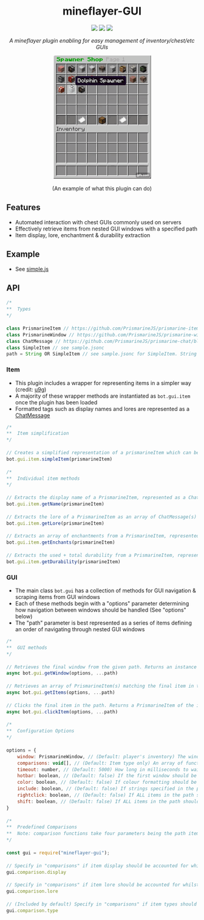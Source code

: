 <h1 align="center">mineflayer-GUI</h1>
<div align="center">
<img src="https://img.shields.io/npm/v/mineflayer-gui?style=flat-square">
<img src="https://img.shields.io/github/issues-raw/firejoust/mineflayer-gui?style=flat-square">
<img src="https://img.shields.io/github/issues-pr-raw/firejoust/mineflayer-gui?style=flat-square">
<p align="center"><i>A mineflayer plugin enabling for easy management of inventory/chest/etc GUIs</i></p>
<img src="gui.gif">
<p>(An example of what this plugin can do)</p>
</div>

## Features
- Automated interaction with chest GUIs commonly used on servers
- Effectively retrieve items from nested GUI windows with a specified path
- Item display, lore, enchantment & durability extraction

## Example
- See [simple.js](examples/simple.js)

## API
```js
/*
**  Types
*/

class PrismarineItem // https://github.com/PrismarineJS/prismarine-item/blob/f8f80e992423efc4bb975eeb946dab92d389cf7b/index.d.ts#L7-L27
class PrismarineWindow // https://github.com/PrismarineJS/prismarine-windows/blob/55c8a6a71cc66a54b9ead4f48370884b9a0e8665/index.d.ts#L7-L191
class ChatMessage // https://github.com/PrismarineJS/prismarine-chat/blob/278b053a1a97ab6c0788d97c75f915461430b221/index.d.ts#L5-L64
class SimpleItem // see sample.jsonc
path = String OR SimpleItem // see sample.jsonc for SimpleItem. String is identical to { type: "string" }
```
### Item
- This plugin includes a wrapper for representing items in a simpler way (credit: [u9g](https://github.com/u9g/simple-item))
- A majority of these wrapper methods are instantiated as `bot.gui.item` once the plugin has been loaded
- Formatted tags such as display names and lores are represented as a [ChatMessage](https://github.com/PrismarineJS/prismarine-chat/blob/278b053a1a97ab6c0788d97c75f915461430b221/index.d.ts#L5-L64)
```js
/*
**  Item simplification
*/

// Creates a simplified representation of a prismarineItem which can be passed onto bot.gui methods as a "path" item. (See sample.jsonc for an example)
bot.gui.item.simpleItem(prismarineItem)

/*
**  Individual item methods
*/

// Extracts the display name of a PrismarineItem, represented as a ChatMessage (See types for raw text extraction)
bot.gui.item.getName(prismarineItem) 

// Extracts the lore of a PrismarineItem as an array of ChatMessage(s) (See types for raw text extraction)
bot.gui.item.getLore(prismarineItem)

// Extracts an array of enchantments from a PrismarineItem, represented as an array of Objects (See sample.jsonc - "Enchantments")
bot.gui.item.getEnchants(prismarineItem)

// Extracts the used + total durability from a PrismarineItem, represented as an Object (See sample.jsonc - "Durability")
bot.gui.item.getDurability(prismarineItem)
```
### GUI
- The main class `bot.gui` has a collection of methods for GUI navigation & scraping items from GUI windows
- Each of these methods begin with a "options" parameter determining how navigation between windows should be handled (See "options" below)
- The "path" parameter is best represented as a series of items defining an order of navigating through nested GUI windows
```js
/*
**  GUI methods
*/

// Retrieves the final window from the given path. Returns an instance of a PrismarineWindow or null if nothing was found / window timed out.
async bot.gui.getWindow(options, ...path)

// Retrieves an array of PrismarineItem(s) matching the final item in the path. Returns a PrismarineItem array or null if the window timed out.
async bot.gui.getItems(options, ...path) 

// Clicks the final item in the path. Returns a PrismarineItem of the item that was clicked, or null if nothing was found / window timed out.
async bot.gui.clickItem(options, ...path)

/*
**  Configuration Options
*/

options = {
    window: PrismarineWindow, // (Default: player's inventory) The window to start navigation from.
    comparisons: void[], // (Default: Item type only) An array of functions that will be used to match path items to window items (See below: "Predefined Comparisons") 
    timeout: number, // (Default: 5000) How long in milliseconds to wait for a new window to open after clicking its item.
    hotbar: boolean, // (Default: false) If the first window should be initiated without opening the inventory, ie. clicking a held item.
    color: boolean, // (Default: false) If colour formatting should be considered whilst comparing items.
    include: boolean, // (Default: false) If strings specified in the path should be matched inclusively (similar to String.includes)
    rightclick: boolean, // (Default: false) If ALL items in the path should be right clicked between nested windows
    shift: boolean, // (Default: false) If ALL items in the path should be shift clicked between nested windows
}

/*
**  Predefined Comparisons
**  Note: comparison functions take four parameters being the path item, the window item, colour (see above "options.color") & include (see above "options.include")
*/

const gui = require("mineflayer-gui");

// Specify in "comparisons" if item display should be accounted for whilst comparing items.
gui.comparison.display

// Specify in "comparisons" if item lore should be accounted for whilst comparing items.
gui.comparison.lore

// (Included by default) Specify in "comparisons" if item types should be accounted for whilst comparing items.
gui.comparison.type
```
